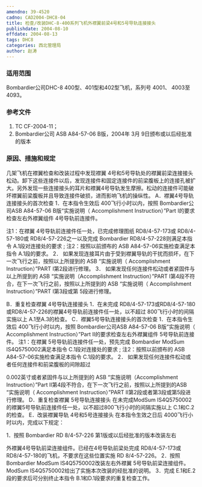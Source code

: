 ```yaml
---
amendno: 39-4520
cadno: CAD2004-DHC8-04
title: 检查/改装DHC-8-400系列飞机外襟翼前梁4号和5号导轨连接接头
publishdate: 2004-08-10
effdate: 2004-08-13
tags: DHC8
categories: 西北管理局
author: 赵涛
---
```


### 适用范围 
Bombardier公司DHC-8  400型、401型和402型飞机，系列号 4001、 4003至4093。

### 参考文件
1. TC CF-2004-11； 
2. Bombardier公司 ASB A84-57-06  B版，2004年 3月 9日颁布或以后经批准的版本


### 原因、措施和规定 
几架飞机在襟翼检查和改装过程中发现襟翼 4号和5号导轨处的襟翼前梁连接接头松动。卸下这些连接件以后，发现连接件和固定连接件的前梁腹板上的连接孔被扩大。另外发现一些连接接头的耳片和襟翼4号导轨发生摩擦。松动的连接件可能破坏襟翼前梁腹板并且导致连接件破损，进而影响飞机的操纵性。 
A．襟翼4号导轨连接接头的首次检查 
1．在本指令生效后 400飞行小时以内，按照 Bombardier公司ASB A84-57-06  B版“实施说明（ Accomplishment  Instruction）”Part I的要求检查左右外襟翼组件 4号导轨前连接件。 
     
注1：在襟翼 4号导轨前连接件任一处，已完成修理图纸 RD8/4-57-173或 RD8/4-57-180或 RD8/4-57-226之一以及完成 Bombardier RD8/4-57-228则满足本指令 A.1段对连接处的要求 ; 注2：按照以前颁布的 ASB A84-57-06实施检查满足本指令 A.1段的要求。 
2．
如果发现连接耳片由于受到襟翼导轨的干扰而损坏，在下一次飞行之前，按照以上所提到的 ASB “实施说明（ Accomplishment Instruction）”PART I第2段进行修理。 
3．
如果发现任何连接件松动或者紧固件与以上所提到的 ASB “实施说明（Accomplishment  Instruction）”PART I第4段不符合，在下一次飞行之前，按照以上所提到的 ASB “实施说明（ Accomplishment  Instruction）”PART I第3段或第 5段进行修理。 

B．重复检查襟翼 4号导轨连接接头 
1．在未完成 RD8/4-57-173或RD8/4-57-180 或RD8/4-57-226的襟翼4号导轨前连接件任一处，以不超过 800飞行小时的间隔实施以上 A.1至A.3的检查。 
C．襟翼5号导轨连接接头的首次检查 
1．在本指令生效后 
400飞行小时以内，按照 Bombardier公司ASB A84-57-06  B版“实施说明（ Accomplishment  Instruction）”Part II的要求检查左右外襟翼组件 5号导轨前连接件。 注1：在襟翼 5号导轨前连接件任一处，预先完成 Bombardier ModSum 
IS4Q5750002满足本指令 C.1段对连接处的要求 ; 注2：按照以前颁布的 ASB A84-57-06实施检查满足本指令 C.1段的要求。 
2．
如果发现任何连接件松动或者任何连接件和前梁腹板的间隙超过 

0.002英寸或者紧固件与以上所提到的 ASB “实施说明（Accomplishment Instruction）”Part  II第4段不符合，在下一次飞行之前，按照以上所提到的ASB “实施说明（ Accomplishment Instruction）”PART II第2段或者第3段或第5段进行修理。 
D．重复检查襟翼 5号导轨连接接头 
在未完成ModSum IS4Q5750002的襟翼5号导轨前连接件任一处，以不超过800飞行小时的间隔实施以上 C.1和C.2的检查。 
E．改装襟翼导轨 4号和5号连接接头 在本指令生效之日后 4000飞行小时以内，完成以下规定： 

1．按照 Bombardier RD 8/4-57-226 第1版或以后经批准的版本改装左右
     
外襟翼4号导轨前梁连接组件。已经在4号导轨前梁处完成 RD8/4-57-173或RD8/4-57-180的飞机，不要求在这些位置实施 RD 8/4-57-226。 
2．按照 
Bombardier ModSum IS4Q5750002改装左右外襟翼 5号导轨前梁连接组件。 ModSum IS4Q5750002给出了实施本次改装的经批准的说明。 
3．完成
E.1和E.2段的要求后可分别终止本指令 B.1和D.1段要求的重复检查工作。 

